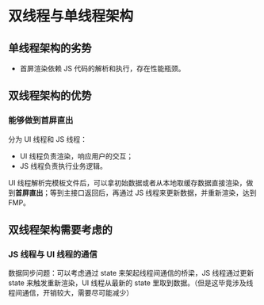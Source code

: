 # 双线程与单线程架构

## 单线程架构的劣势

- 首屏渲染依赖 JS 代码的解析和执行，存在性能瓶颈。

## 双线程架构的优势

### 能够做到首屏直出

分为 UI 线程和 JS 线程：

- UI 线程负责渲染，响应用户的交互；
- JS 线程负责执行业务逻辑。

UI 线程解析完模板文件后，可以拿初始数据或者从本地取缓存数据直接渲染，做到**首屏直出**；等到主接口返回后，再通过 JS 线程来更新数据，并重新渲染，达到 FMP。

## 双线程架构需要考虑的

### JS 线程与 UI 线程的通信

数据同步问题：可以考虑通过 state 来架起线程间通信的桥梁，JS 线程通过更新 state 来触发重新渲染，UI 线程从最新的 state 里取到数据。（但是这毕竟涉及线程间通信，开销较大，需要尽可能减少）
